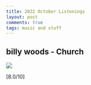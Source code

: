 ```yaml
---
title: 2022 October Listenings
layout: post
comments: true
tags: music and stuff
---
```


## billy woods - Church

  ![](https://f4.bcbits.com/img/a0173383682_16.jpg)



  [8.0/10]
